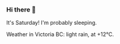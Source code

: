 ### Hi there :wave:

It's Saturday! I'm probably sleeping.

Weather in Victoria BC: light rain, at +12°C.
